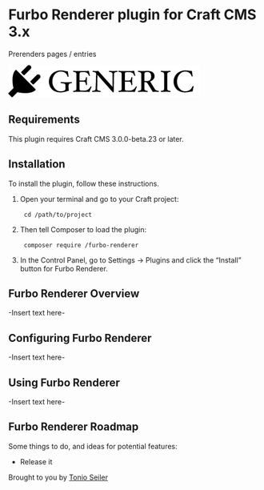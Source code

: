 # Furbo Renderer plugin for Craft CMS 3.x

Prerenders pages / entries

![Screenshot](resources/img/plugin-logo.png)

## Requirements

This plugin requires Craft CMS 3.0.0-beta.23 or later.

## Installation

To install the plugin, follow these instructions.

1. Open your terminal and go to your Craft project:

        cd /path/to/project

2. Then tell Composer to load the plugin:

        composer require /furbo-renderer

3. In the Control Panel, go to Settings → Plugins and click the “Install” button for Furbo Renderer.

## Furbo Renderer Overview

-Insert text here-

## Configuring Furbo Renderer

-Insert text here-

## Using Furbo Renderer

-Insert text here-

## Furbo Renderer Roadmap

Some things to do, and ideas for potential features:

* Release it

Brought to you by [Tonio Seiler](https://furbo.ch/tonio-seiler-dipl-ing-fh-informatik)
